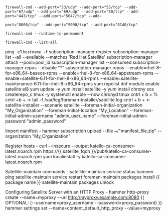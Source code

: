 <!---
In case you use firewalld
--->
```
firewall-cmd --add-port="53/udp" --add-port="53/tcp" --add-port="67/udp" --add-port="69/udp" --add-port="80/tcp" --add-port="443/tcp" --add-port="5647/tcp" --add-
```
```
port="8000/tcp" --add-port="9090/tcp" --add-port="8140/tcp"
```
```
firewall-cmd --runtime-to-permanent
```
```
firewall-cmd --list-all
```
ping -c1 `hostname -f`
subscription-manager register
subscription-manager list --all --available --matches 'Red Hat Satellite'
subscription-manager attach --pool=pool_id
subscription-manager list --consumed
subscription-manager repos --disable "*"
subscription-manager repos --enable=rhel-8-for-x86_64-baseos-rpms --enable=rhel-8-for-x86_64-appstream-rpms --enable=satellite-6.11-for-rhel-8-x86_64-rpms --enable=satellite-maintenance-6.11-for-rhel-8-x86_64-rpms
yum repolist
dnf module enable satellite:el8
yum update -y
yum install satellite -y 
yum install chrony sos createrepo_c tmux -y
systemctl enable --now chronyd
tmux
cntrl + b + %
cntrl +b + ->
tail -f /var/log/foreman-installer/satellite.log
cntrl + b + <-
satellite-installer --scenario satellite --foreman-initial-organization "My_Organization" --foreman-initial-location "My_Location" --foreman-initial-admin-username "admin_user_name" --foreman-initial-admin-password "admin_password"

Import manifest -
hammer subscription upload --file ~/"manifest_file.zip" --organization "My_Organization"

Register hosts -
curl --insecure --output katello-ca-consumer-latest.noarch.rpm https://{{ satellite_fqdn }}/pub/katello-ca-consumer-latest.noarch.rpm
yum localinstall -y katello-ca-consumer-latest.noarch.rpm

Satellite-maintain commands - 
satellite-maintain service status
hammer ping
satellite-maintain service restart
foreman-maintain packages install {{ package name }}
satellite-maintain packages unlock

Configuring Satellite Server with an HTTP Proxy -
hammer http-proxy create --name=myproxy --url http://myproxy.example.com:8080 {{ OPTIONAL: (--username=proxy_username --password=proxy_password) }}
hammer settings set --name=content_default_http_proxy --value=myproxy

